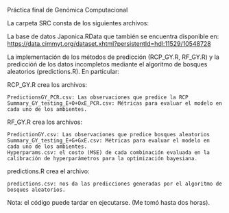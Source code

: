 Práctica final de Genómica Computacional

La carpeta SRC consta de los siguientes archivos:

La base de datos Japonica.RData que también se encuentra disponible en: https://data.cimmyt.org/dataset.xhtml?persistentId=hdl:11529/10548728

La implementación de los métodos de predicción (RCP_GY.R, RF_GY.R) y la prediccióń de los datos incompletos mediante el algoritmo de bosques aleatorios (predictions.R). En particular:


RCP_GY.R crea los archivos:

	PredictionsGY_PCR.csv: Las observaciones que predice la RCP
	Summary_GY_testing_E+O+OxE_PCR.csv: Métricas para evaluar el modelo en cada uno de los ambientes.


RF_GY.R crea los archivos:

	PredictionGY.csv: Las observaciones que predice bosques aleatorios
	Summary_GY_testing_E+G+GxE.csv: Métricas para evaluar el modelo en cada uno de los ambientes.
	Hyperparams.csv: el costo (MSE) de cada combinación evaluada en la calibración de hyperparámetros para la optimización bayesiana.


predictions.R crea el archivo:

	predictions.csv: nos da las predicciones generadas por el algoritmo de bosques aleatorios.

Nota: el código puede tardar en ejecutarse. (Me tomó hasta dos horas).










































































